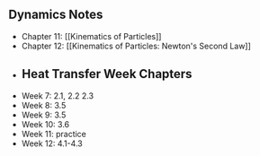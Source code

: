 ## Dynamics Notes
- Chapter 11: [[Kinematics of Particles]]
- Chapter 12: [[Kinematics of Particles: Newton's Second Law]]
- ## Heat Transfer Week Chapters
- Week 7: 2.1, 2.2 2.3
- Week 8: 3.5
- Week 9: 3.5
- Week 10: 3.6
- Week 11: practice
- Week 12: 4.1-4.3